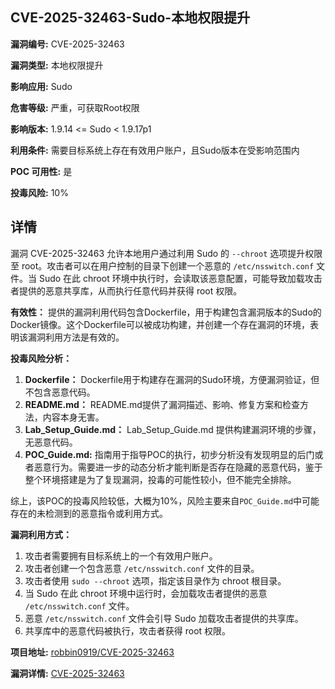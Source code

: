 ## CVE-2025-32463-Sudo-本地权限提升

**漏洞编号:** CVE-2025-32463

**漏洞类型:** 本地权限提升

**影响应用:** Sudo

**危害等级:** 严重，可获取Root权限

**影响版本:** 1.9.14 <= Sudo < 1.9.17p1

**利用条件:** 需要目标系统上存在有效用户账户，且Sudo版本在受影响范围内

**POC 可用性:** 是

**投毒风险:** 10%

## 详情

漏洞 CVE-2025-32463 允许本地用户通过利用 Sudo 的 `--chroot` 选项提升权限至 root。攻击者可以在用户控制的目录下创建一个恶意的 `/etc/nsswitch.conf` 文件。当 Sudo 在此 chroot 环境中执行时，会读取该恶意配置，可能导致加载攻击者提供的恶意共享库，从而执行任意代码并获得 root 权限。

**有效性：**
提供的漏洞利用代码包含Dockerfile，用于构建包含漏洞版本的Sudo的Docker镜像。这个Dockerfile可以被成功构建，并创建一个存在漏洞的环境，表明该漏洞利用方法是有效的。

**投毒风险分析：**
1.  **Dockerfile：** Dockerfile用于构建存在漏洞的Sudo环境，方便漏洞验证，但不包含恶意代码。
2.  **README.md：** README.md提供了漏洞描述、影响、修复方案和检查方法，内容本身无害。
3.  **Lab_Setup_Guide.md：** Lab_Setup_Guide.md 提供构建漏洞环境的步骤，无恶意代码。
4.  **POC_Guide.md:** 指南用于指导POC的执行，初步分析没有发现明显的后门或者恶意行为。需要进一步的动态分析才能判断是否存在隐藏的恶意代码，鉴于整个环境搭建是为了复现漏洞，投毒的可能性较小，但不能完全排除。

综上，该POC的投毒风险较低，大概为10%，风险主要来自`POC_Guide.md`中可能存在的未检测到的恶意指令或利用方式。

**漏洞利用方式：**
1.  攻击者需要拥有目标系统上的一个有效用户账户。
2.  攻击者创建一个包含恶意 `/etc/nsswitch.conf` 文件的目录。
3.  攻击者使用 `sudo --chroot` 选项，指定该目录作为 chroot 根目录。
4.  当 Sudo 在此 chroot 环境中运行时，会加载攻击者提供的恶意 `/etc/nsswitch.conf` 文件。
5.  恶意 `/etc/nsswitch.conf` 文件会引导 Sudo 加载攻击者提供的共享库。
6.  共享库中的恶意代码被执行，攻击者获得 root 权限。

**项目地址:** [robbin0919/CVE-2025-32463](https://github.com/robbin0919/CVE-2025-32463)

**漏洞详情:** [CVE-2025-32463](https://nvd.nist.gov/vuln/detail/CVE-2025-32463)